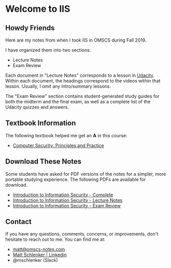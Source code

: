 # Welcome to IIS

## Howdy Friends

Here are my notes from when I took IIS in OMSCS during Fall 2019.

I have organized them into two sections:

- Lecture Notes
- Exam Review

Each document in "Lecture Notes" corresponds to a lesson in [Udacity](https://classroom.udacity.com/courses/ud459). Within each document, the headings correspond to the videos within that lesson. Usually, I omit any intro/summary lessons.

The "Exam Review" section contains student-generated study guides for both the midterm and the final exam,
as well as a complete list of the Udacity quizzes and answers.

## Textbook Information

The following textbook helped me get an **A** in this course:

- [Computer Security: Principles and Practice](https://amzn.to/3d8YPc9)

## Download These Notes

Some students have asked for PDF versions of the notes for a simpler, more portable
studying experience. The following PDFs are available for download.

- [Introduction to Information Security - Complete](https://payhip.com/b/51wH 'The complete set of IIS notes, including lecture notes and exam review materials.')
- [Introduction to Information Security - Lecture Notes](https://payhip.com/b/X1j0 'The complete set of IIS lecture notes, covering content from all twenty-one lectures.')
- [Introduction to Information Security - Exam Review](https://payhip.com/b/34Xw 'The complete set of IIS exam review notes, containing all Udacity quizzes as well as study material for the midterm and final exams.')

## Contact

If you have any questions, comments, concerns, or improvements, don't hesitate to reach out to me. You can find me at:

- [matt@omscs-notes.com](mailto:matt@omscs-notes.com)
- [Matt Schlenker \| Linkedin](https://www.linkedin.com/in/matthew-schlenker/)
- @mschlenker \(Slack\)

